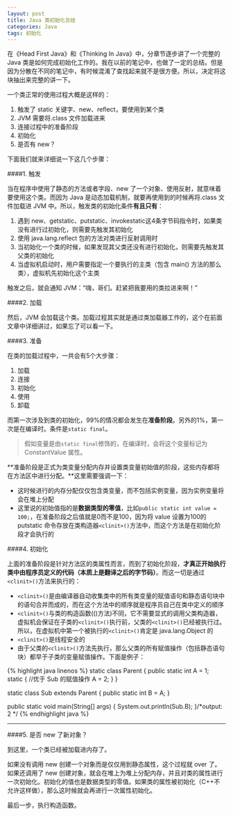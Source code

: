 ```yaml
---
layout: post
title: Java 类初始化总结
categories: Java
tags: 初始化
---
```


在《Head First Java》和《Thinking In Java》中，分章节逐步讲了一个完整的 Java 类是如何完成初始化工作的。我在以前的笔记中，也做了一定的总结。但是因为分散在不同的笔记中，有时候混淆了查找起来就不是很方便。所以，决定将这块抽出来完整的讲一下。

一个类正常的使用过程大概是这样的：

1. 触发了 static 关键字、new、reflect，要使用到某个类
2. JVM 需要将.class 文件加载进来
3. 连接过程中的准备阶段
4. 初始化
5. 是否有 new？

下面我们就来详细说一下这几个步骤：

####1. 触发

当在程序中使用了静态的方法或者字段、new 了一个对象、使用反射，就意味着要使用这个类。而因为 Java 是动态加载机制，就要再使用到的时候再将.class 文件加载进 JVM 中。所以，触发类的初始化条件**有且只有**：

1. 遇到 new、getstatic、putstatic、invokestatic这4条字节码指令时，如果类没有进行过初始化，则需要先触发其初始化
2. 使用 java.lang.reflect 包的方法对类进行反射调用时
3. 当初始化一个类的时候，如果发现其父类还没有进行初始化，则需要先触发其父类的初始化
4. 当虚拟机启动时，用户需要指定一个要执行的主类（包含 main() 方法的那么类），虚拟机先初始化这个主类

触发之后，就会通知 JVM：“嗨，哥们。赶紧把我要用的类拉进来啊！”

####2. 加载

然后，JVM 会加载这个类。加载过程其实就是通过类加载器工作的，这个在前面文章中详细讲过，如果忘了可以看一下。

####3. 准备

在类的加载过程中，一共会有5个大步骤：

1. 加载
2. 连接
3. 初始化
4. 使用
5. 卸载

而第一次涉及到类的初始化，99%的情况都会发生在**准备阶段**。另外的1%，第一次是在编译时。条件是`static final`。

> 假如变量是由`static final`修饰的，在编译时，会将这个变量标记为 ConstantValue 属性。

**准备阶段是正式为类变量分配内存并设置类变量初始值的阶段，这些内存都将在方法区中进行分配。**这里需要强调一下：

* 这时候进行的内存分配仅仅包含类变量，而不包括实例变量，因为实例变量将会在堆上分配
* 这里说的初始值指的是**数据类型的零值**，比如`public static int value = 100;`，在准备阶段之后值就是0而不是100，因为将 value 设置为100的 putstatic 命令存放在类构造器`<clinit>()`方法中，而这个方法是在初始化阶段才会执行的

####4. 初始化

上面的准备阶段是针对方法区的类属性而言，而到了初始化阶段，**才真正开始执行类中由程序员定义的代码（本质上是翻译之后的字节码）**。而这一切是通过`<clinit>()`方法来执行的：

* `<clinit>()`是由编译器自动收集类中的所有类变量的赋值语句和静态语句块中的语句合并而成的，而在这个方法中的顺序就是程序员自己在类中定义的顺序
* `<clinit>()`与类的构造函数(<init>()方法)不同，它不需要显式的调用父类构造器，虚拟机会保证在子类的`<clinit>()`执行前，父类的`<clinit>()`已经被执行过。所以，在虚拟机中第一个被执行的`<clinit>()`肯定是 java.lang.Object 的
* `<clinit>()`是线程安全的
* 由于父类的`<clinit>()`方法先执行，那么父类的所有赋值操作（包括静态语句块）都早于子类的变量赋值操作。下面是例子：

{% highlight java linenos %}
static class Parent {
	public static int A = 1;
	static { //优于 Sub 的赋值操作
		A = 2;
	}
}

static class Sub extends Parent {
	public static int B = A;
}

public static void main(String[] args) {
	System.out.println(Sub.B);
}/*output:
2
*/
{% endhighlight java %}

---

####5. 是否 new 了新对象？

到这里，一个类已经被加载进内存了。

如果没有调用 new 创建一个对象而是仅仅用到静态属性，这个过程就 over 了。如果还调用了 new 创建对象，就会在堆上为堆上分配内存，并且对类的属性进行一次初始化。初始化的值也是数据类型的零值。如果类的属性被初始化（C++不允许这样做），那么这时候就会再进行一次属性初始化。

最后一步，执行构造函数。